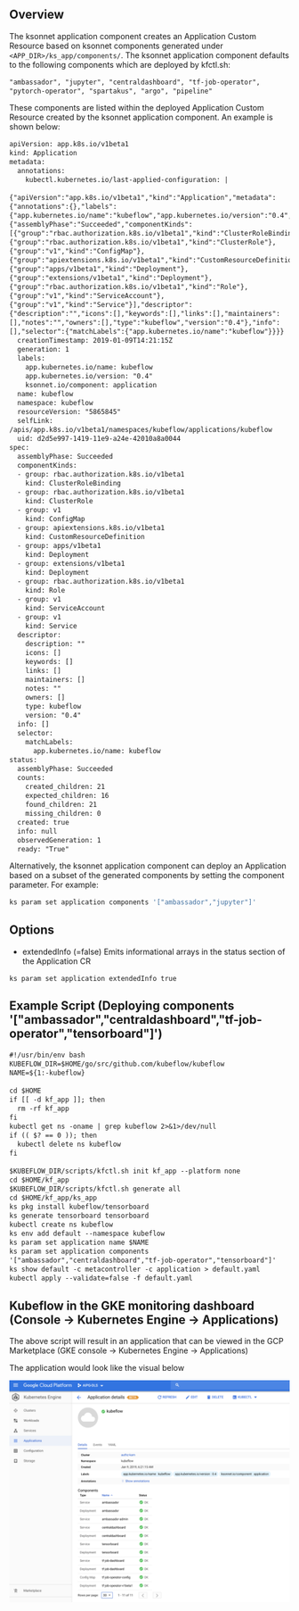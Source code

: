 ## Overview

The ksonnet application component creates an Application Custom Resource based on 
ksonnet components generated under `<APP_DIR>/ks_app/components/`. The ksonnet 
application component defaults to the following components which are deployed by kfctl.sh:

```
"ambassador", "jupyter", "centraldashboard", "tf-job-operator", "pytorch-operator", "spartakus", "argo", "pipeline"
```

These components are listed within the deployed Application Custom Resource created by 
the ksonnet application component. An example is shown below:

```
apiVersion: app.k8s.io/v1beta1
kind: Application
metadata:
  annotations:
    kubectl.kubernetes.io/last-applied-configuration: |
      {"apiVersion":"app.k8s.io/v1beta1","kind":"Application","metadata":{"annotations":{},"labels":{"app.kubernetes.io/name":"kubeflow","app.kubernetes.io/version":"0.4","ksonnet.io/component":"application"},"name":"kubeflow","namespace":"kubeflow"},"spec":{"assemblyPhase":"Succeeded","componentKinds":[{"group":"rbac.authorization.k8s.io/v1beta1","kind":"ClusterRoleBinding"},{"group":"rbac.authorization.k8s.io/v1beta1","kind":"ClusterRole"},{"group":"v1","kind":"ConfigMap"},{"group":"apiextensions.k8s.io/v1beta1","kind":"CustomResourceDefinition"},{"group":"apps/v1beta1","kind":"Deployment"},{"group":"extensions/v1beta1","kind":"Deployment"},{"group":"rbac.authorization.k8s.io/v1beta1","kind":"Role"},{"group":"v1","kind":"ServiceAccount"},{"group":"v1","kind":"Service"}],"descriptor":{"description":"","icons":[],"keywords":[],"links":[],"maintainers":[],"notes":"","owners":[],"type":"kubeflow","version":"0.4"},"info":[],"selector":{"matchLabels":{"app.kubernetes.io/name":"kubeflow"}}}}
  creationTimestamp: 2019-01-09T14:21:15Z
  generation: 1
  labels:
    app.kubernetes.io/name: kubeflow
    app.kubernetes.io/version: "0.4"
    ksonnet.io/component: application
  name: kubeflow
  namespace: kubeflow
  resourceVersion: "5865845"
  selfLink: /apis/app.k8s.io/v1beta1/namespaces/kubeflow/applications/kubeflow
  uid: d2d5e997-1419-11e9-a24e-42010a8a0044
spec:
  assemblyPhase: Succeeded
  componentKinds:
  - group: rbac.authorization.k8s.io/v1beta1
    kind: ClusterRoleBinding
  - group: rbac.authorization.k8s.io/v1beta1
    kind: ClusterRole
  - group: v1
    kind: ConfigMap
  - group: apiextensions.k8s.io/v1beta1
    kind: CustomResourceDefinition
  - group: apps/v1beta1
    kind: Deployment
  - group: extensions/v1beta1
    kind: Deployment
  - group: rbac.authorization.k8s.io/v1beta1
    kind: Role
  - group: v1
    kind: ServiceAccount
  - group: v1
    kind: Service
  descriptor:
    description: ""
    icons: []
    keywords: []
    links: []
    maintainers: []
    notes: ""
    owners: []
    type: kubeflow
    version: "0.4"
  info: []
  selector:
    matchLabels:
      app.kubernetes.io/name: kubeflow
status:
  assemblyPhase: Succeeded
  counts:
    created_children: 21
    expected_children: 16
    found_children: 21
    missing_children: 0
  created: true
  info: null
  observedGeneration: 1
  ready: "True"
```

Alternatively, the ksonnet application component can deploy an Application 
based on a subset of the generated components by setting the component parameter. For example:

```bash
ks param set application components '["ambassador","jupyter"]'
```

## Options 

- extendedInfo (=false)
Emits informational arrays in the status section of the Application CR

```
ks param set application extendedInfo true
```

## Example Script (Deploying components '["ambassador","centraldashboard","tf-job-operator","tensorboard"]')

```
#!/usr/bin/env bash
KUBEFLOW_DIR=$HOME/go/src/github.com/kubeflow/kubeflow
NAME=${1:-kubeflow}

cd $HOME
if [[ -d kf_app ]]; then
  rm -rf kf_app
fi
kubectl get ns -oname | grep kubeflow 2>&1>/dev/null
if (( $? == 0 )); then
  kubectl delete ns kubeflow
fi

$KUBEFLOW_DIR/scripts/kfctl.sh init kf_app --platform none
cd $HOME/kf_app
$KUBEFLOW_DIR/scripts/kfctl.sh generate all
cd $HOME/kf_app/ks_app
ks pkg install kubeflow/tensorboard
ks generate tensorboard tensorboard
kubectl create ns kubeflow
ks env add default --namespace kubeflow
ks param set application name $NAME
ks param set application components '["ambassador","centraldashboard","tf-job-operator","tensorboard"]'
ks show default -c metacontroller -c application > default.yaml
kubectl apply --validate=false -f default.yaml
```

## Kubeflow in the GKE monitoring dashboard  (Console -> Kubernetes Engine -> Applications)

The above script will result in an application that can be viewed in the GCP Marketplace
(GKE console -> Kubernetes Engine -> Applications)

The application would look like the visual below

![GCP Kubeflow Application](./docs/kubeflow_application.png "GCP Kubeflow Application")
